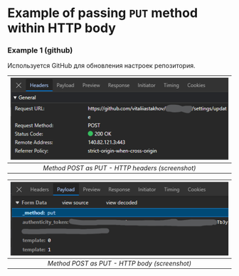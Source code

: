 # Example of passing `PUT` method within HTTP body

### Example 1 (github)

Используется GitHub для обновления настроек репозитория.

<!-- Не очень понятно почему так сделано -->

| ![Method POST as PUT - HTTP headers (screenshot)](../assets/post-as-put-github-example-headers.png) |
| :----------------------------------------------------------------------------------------------------------: |
|                          *Method POST as PUT - HTTP headers (screenshot)*                          |

| ![Method POST as PUT - HTTP body (screenshot)](../assets/post-as-put-github-example-body.png) |
| :----------------------------------------------------------------------------------------------------: |
|                        *Method POST as PUT - HTTP body (screenshot)*                         |
